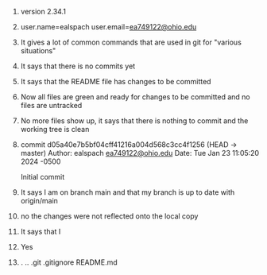 
1. version 2.34.1

2. user.name=ealspach
   user.email=ea749122@ohio.edu

3. It gives a lot of common commands that are used in git for "various situations"

4. It says that there is no commits yet

5. It says that the README file has changes to be committed

6. Now all files are green and ready for changes to be committed and no files are untracked

7. No more files show up, it says that there is nothing to commit and the working tree is clean

8. commit d05a40e7b5bf04cff41216a004d568c3cc4f1256 (HEAD -> master)
Author: ealspach <ea749122@ohio.edu>
Date:   Tue Jan 23 11:05:20 2024 -0500

    Initial commit

9. It says I am on branch main and that my branch is up to date with origin/main

10. no the changes were not reflected onto the local copy

11. It says that I 

12. Yes

13. .  ..  .git  .gitignore  README.md
